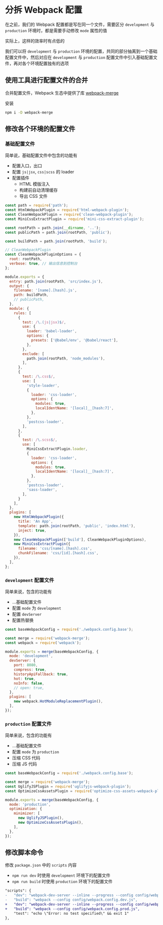 # 分拆 Webpack 配置

在之前，我们的 Webpack 配置都是写在同一个文件，需要区分 `development` 与 `production` 环境时，都是需要手动修改 `mode` 属性的值

实际上，这样的效率时有点低的

我们可以将 `development` 与 `production` 环境的配置，共同的部分抽离到一个基础配置文件中，然后对应在 `development` 与 `production` 配置文件中引入基础配置文件，再对各个环境配置独有的选项

## 使用工具进行配置文件的合并

合并配置文件，Webpack 生态中提供了库 [webpack-merge](https://github.com/survivejs/webpack-merge)

安装

```sh
npm i -D webpack-merge
```

## 修改各个环境的配置文件

### 基础配置文件

简单说，基础配置文件中包含的功能有

- 配置入口，出口
- 配置 `js|jsx`, `css|scss` 的 loader
- 配置插件
    - HTML 模版注入
    - 构建前自动清理缓存
    - 导出 CSS 文件

```js
const path = require('path');
const HtmlWebpackPlugin = require('html-webpack-plugin');
const CleanWebpackPlugin = require('clean-webpack-plugin');
const MiniCssExtractPlugin = require('mini-css-extract-plugin');

const rootPath = path.join(__dirname, '..');
const publicPath = path.join(rootPath, 'public');

const buildPath = path.join(rootPath, 'build');

// CleanWebpackPlugin
const CleanWebpackPluginOptions = {
  root: rootPath,
  verbose: true, // 输出信息到控制台
};

module.exports = {
  entry: path.join(rootPath, 'src/index.js'),
  output: {
    filename: '[name].[hash].js',
    path: buildPath,
    // publicPath,
  },
  module: {
    rules: [
      {
        test: /\.(js|jsx)$/,
        use: {
          loader: 'babel-loader',
          options: {
            presets: ['@babel/env', '@babel/react'],
          },
        },
        exclude: [
          path.join(rootPath, 'node_modules'),
        ],
      },
      {
        test: /\.css$/,
        use: [
          'style-loader',
          {
            loader: 'css-loader',
            options: {
              modules: true,
              localIdentName: '[local]__[hash:7]',
            },
          },
          'postcss-loader',
        ],
      },
      {
        test: /\.scss$/,
        use: [
          MiniCssExtractPlugin.loader,
          {
            loader: 'css-loader',
            options: {
              modules: true,
              localIdentName: '[local]__[hash:7]',
            },
          },
          'postcss-loader',
          'sass-loader',
        ],
      }
    ],
  },
  plugins: [
    new HtmlWebpackPlugin({
      title: 'An App',
      template: path.join(rootPath, 'public', 'index.html'),
      inject: true,
    }),
    new CleanWebpackPlugin(['build'], CleanWebpackPluginOptions),
    new MiniCssExtractPlugin({
      filename: 'css/[name].[hash].css',
      chunkFilename: 'css/[id].[hash].css',
    }),
  ],
};
```

### `development` 配置文件

简单来说，包含的功能有

- ...基础配置文件
- 配置 `mode` 为 `development`
- 配置 `devServer`
- 配置热替换

```js
const baseWebpackConfig = require('./webpack.config.base');

const merge = require('webpack-merge');
const webpack = require('webpack');

module.exports = merge(baseWebpackConfig, {
  mode: 'development',
  devServer: {
    port: 8080,
    compress: true,
    historyApiFallback: true,
    hot: true,
    noInfo: false,
    // open: true,
  },
  plugins: [
    new webpack.HotModuleReplacementPlugin(),
  ],
});
```

### `production` 配置文件

简单来说，包含的功能有

- ...基础配置文件
- 配置 `mode` 为 `production`
- 压缩 CSS 代码
- 压缩 JS 代码

```js
const baseWebpackConfig = require('./webpack.config.base');

const merge = require('webpack-merge');
const UglifyJSPlugin = require('uglifyjs-webpack-plugin');
const OptimizeCssAssetsPlugin = require('optimize-css-assets-webpack-plugin');

module.exports = merge(baseWebpackConfig, {
  mode: 'production',
  optimization: {
    minimizer: [
      new UglifyJSPlugin(),
      new OptimizeCssAssetsPlugin(),
    ],
  },
});
```

## 修改脚本命令

修改 `package.json` 中的 `scripts` 内容

- `npm run dev` 时使用 `development` 环境下的配置文件
- `npm run build` 时使用 `production` 环境下的配置文件

```diff
"scripts": {
-   "dev": "webpack-dev-server --inline --progress --config config/webpack.config.dev.js",
-   "build": "webpack --config config/webpack.config.dev.js",
+   "dev": "webpack-dev-server --inline --progress --config config/webpack.config.dev.js",
+   "build": "webpack --config config/webpack.config.prod.js",
    "test": "echo \"Error: no test specified\" && exit 1"
},
```


